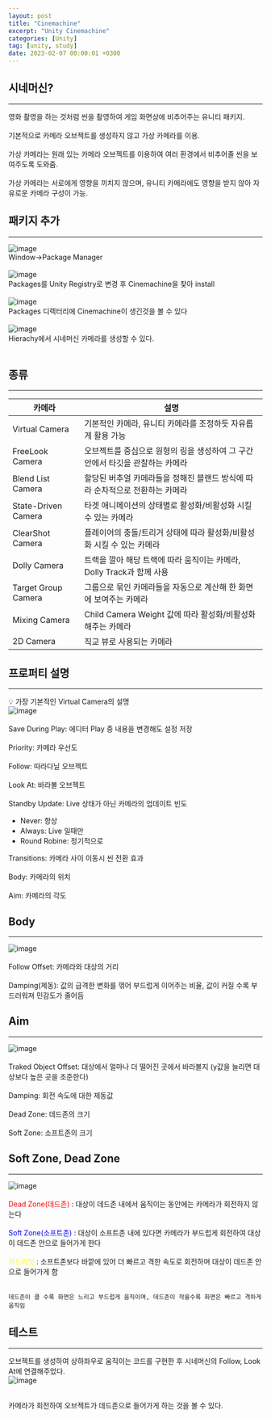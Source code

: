 ```yaml
---
layout: post
title: "Cinemachine"
excerpt: "Unity Cinemachine"
categories: [Unity]
tag: [unity, study]
date: 2023-02-07 00:00:01 +0300
---
```

## 시네머신?
---
영화 촬영을 하는 것처럼 씬을 촬영하여 게임 화면상에 비추어주는 유니티 패키지.<br><br>
기본적으로 카메라 오브젝트를 생성하지 않고 가상 카메라를 이용.<br><br>
가상 카메라는 원래 있는 카메라 오브젝트를 이용하여 여러 환경에서 비추어줄 씬을 보여주도록 도와줌.<br><br>
가상 카메라는 서로에게 영향을 끼치지 않으며, 유니티 카메라에도 영향을 받지 않아 자유로운 카메라 구성이 가능.

## 패키지 추가
---

![image](/assets/img/Unity/Cinemachine_1.png)<br>
Window→Package Manager<br><br>
![image](/assets/img/Unity/Cinemachine_2.png)<br>
Packages를 Unity Registry로 변경 후 Cinemachine을 찾아 install<br><br>
![image](/assets/img/Unity/Cinemachine_3.png)<br>
Packages 디렉터리에 Cinemachine이 생긴것을 볼 수 있다<br><br>
![image](/assets/img/Unity/Cinemachine_4.png)<br>
Hierachy에서 시네머신 카메라를 생성할 수 있다.<br><br>

## 종류
---

| 카메라 | 설명 |
| --- | --- |
| Virtual Camera | 기본적인 카메라, 유니티 카메라를 조정하듯 자유롭게 활용 가능 |
| FreeLook Camera | 오브젝트를 중심으로 원형의 링을 생성하여 그 구간 안에서 타깃을 관찰하는 카메라 |
| Blend List Camera | 할당된 버추얼 카메라들을 정해진 블랜드 방식에 따라 순차적으로 전환하는 카메라 |
| State-Driven Camera | 타겟 애니메이션의 상태별로 활성화/비활성화 시킬 수 있는 카메라 |
| ClearShot Camera | 플레이어의 충돌/트리거 상태에 따라 활성화/비활성화 시킬 수 있는 카메라 |
| Dolly Camera | 트랙을 깔아 해당 트랙에 따라 움직이는 카메라, Dolly Track과 함께 사용 |
| Target Group Camera | 그룹으로 묶인 카메라들을 자동으로 계산해 한 화면에 보여주는 카메라 |
| Mixing Camera | Child Camera Weight 값에 따라 활성화/비활성화 해주는 카메라 |
| 2D Camera | 직교 뷰로 사용되는 카메라 |

## 프로퍼티 설명
---
💡 가장 기본적인 Virtual Camera의 설명<br>
![image](/assets/img/Unity/Cinemachine_5.png)<br><br>
Save During Play: 에디터 Play 중 내용을 변경해도 설정 저장<br><br>
Priority: 카메라 우선도<br><br>
Follow: 따라다닐 오브젝트<br><br>
Look At: 바라볼 오브젝트<br><br>
Standby Update: Live 상태가 아닌 카메라의 업데이트 빈도
- Never: 항상
- Always: Live 일때만
- Round Robine: 정기적으로

Transitions: 카메라 사이 이동시 씬 전환 효과<br><br>
Body: 카메라의 위치<br><br>
Aim: 카메라의 각도<br>

## Body
---
![image](/assets/img/Unity/Cinemachine_6.png)<br><br>
Follow Offset: 카메라와 대상의 거리<br><br>
Damping(제동): 값의 급격한 변화를 꺾어 부드럽게 이어주는 비율, 값이 커질 수록 부드러워져 민감도가 줄어듬

## Aim
---
![image](/assets/img/Unity/Cinemachine_7.png)<br><br>
Traked Object Offset: 대상에서 얼마나 더 떨어진 곳에서 바라볼지 (y값을 늘리면 대상보다 높은 곳을 조준한다)<br><br>
Damping: 회전 속도에 대한 제동값<br><br>
Dead Zone: 데드존의 크기<br><br>
Soft Zone: 소프트존의 크기<br>

## Soft Zone, Dead Zone
---
![image](/assets/img/Unity/Cinemachine_8.png)<br><br>
<span style="color:red">
Dead Zone(데드존)
</span>: 대상이 데드존 내에서 움직이는 동안에는 카메라가 회전하지 않는다<br><br>
<span style="color:blue">
Soft Zone(소프트존)
</span>: 대상이 소프트존 내에 있다면 카메라가 부드럽게 회전하여 대상이 데드존 안으로 들어가게 한다<br><br>
<span style="color:yellow">
하드리밋
</span>: 소프트존보다 바깥에 있어 더 빠르고 격한 속도로 회전하며 대상이 데드존 안으로 들어가게 함<br><br>

`데드존이 클 수록 화면은 느리고 부드럽게 움직이며, 데드존이 작을수록 화면은 빠르고 격하게 움직임`

## 테스트
---
오브젝트를 생성하여 상하좌우로 움직이는 코드를 구현한 후 시네머신의 Follow, Look At에 연결해주었다.<br>
![image](/assets/img/Unity/Cinemachine_9.gif)<br><br>

카메라가 회전하여 오브젝트가 데드존으로 들어가게 하는 것을 볼 수 있다.